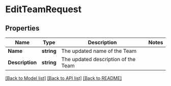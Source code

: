 # EditTeamRequest

## Properties

Name | Type | Description | Notes
------------ | ------------- | ------------- | -------------
**Name** | **string** | The updated name of the Team | 
**Description** | **string** | The updated description of the Team | 

[[Back to Model list]](../README.md#documentation-for-models) [[Back to API list]](../README.md#documentation-for-api-endpoints) [[Back to README]](../README.md)


